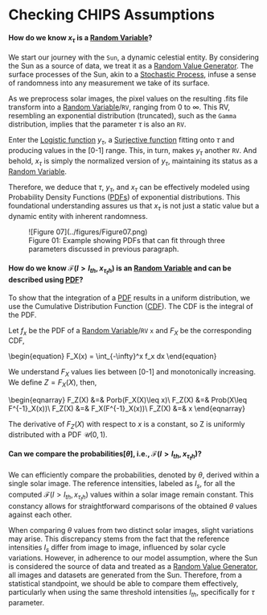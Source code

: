 <!-- 
Author(s): Shibaji Chakraborty

Disclaimer:
pyCHIPS is under the MIT license found in the root directory LICENSE.md 
Everyone is permitted to copy and distribute verbatim copies of this license 
document.

This version of the MIT Public License incorporates the terms
and conditions of MIT General Public License.
-->
# Checking CHIPS Assumptions

#### How do we know $x_{\tau}$ is a [Random Variable](https://en.wikipedia.org/wiki/Random_variable)?

We start our journey with the `Sun`, a dynamic celestial entity. By considering the Sun as a source of data, we treat it as a [Random Value Generator](https://en.wikipedia.org/wiki/Pseudorandom_number_generator). The surface processes of the Sun, akin to a [Stochastic Process](https://en.wikipedia.org/wiki/Stochastic_process), infuse a sense of randomness into any measurement we take of its surface.

As we preprocess solar images, the pixel values on the resulting .fits file transform into a [Random Variable](https://en.wikipedia.org/wiki/Random_variable)/`RV`, ranging from 0 to $\infty$. This RV, resembling an exponential distribution (truncated), such as the `Gamma` distribution, implies that the parameter $\tau$ is also an `RV`.

Enter the [Logistic function](https://en.wikipedia.org/wiki/Logistic_function) $y_\tau$, a [Surjective function](https://en.wikipedia.org/wiki/Surjective_function) fitting onto $\tau$ and producing values in the [0-1] range. This, in turn, makes $y_\tau$ another `RV`. And behold, $x_\tau$ is simply the normalized version of $y_\tau$, maintaining its status as a [Random Variable](https://en.wikipedia.org/wiki/Random_variable).

Therefore, we deduce that $\tau$, $y_\tau$, and $x_\tau$ can be effectively modeled using Probability Density Functions ([PDFs](https://en.wikipedia.org/wiki/Probability_density_function)) of exponential distributions. This foundational understanding assures us that $x_{\tau}$ is not just a static value but a dynamic entity with inherent randomness. 

<figure markdown>
![Figure 07](../figures/Figure07.png)
<figcaption>Figure 01: Example showing PDFs that can fit through three parameters discussed in previous paragraph. </figcaption>
</figure>

#### How do we know $\mathcal{F}(I>I_{th},x_{\tau_th})$ is an [Random Variable](https://en.wikipedia.org/wiki/Random_variable) and can be described using [PDF](https://en.wikipedia.org/wiki/Probability_density_function)?

To show that the integration of a [PDF](https://en.wikipedia.org/wiki/Probability_density_function) results in a uniform distribution, we use the Cumulative Distribution Function ([CDF](https://en.wikipedia.org/wiki/Cumulative_distribution_function)). The CDF is the integral of the PDF.

Let $f_x$ be the PDF of a [Random Variable](https://en.wikipedia.org/wiki/Random_variable)/`RV` `x` and $F_X$ be the corresponding CDF, 

\begin{equation}
F_X(x) = \int_{-\infty}^x f_x dx
\end{equation}

We understand $F_X$ values lies between [0-1] and monotonically increasing. We define $Z=F_X(X)$, then,

\begin{eqnarray}
F_Z(X) &=& Porb(F_X(X)\leq x)\\
F_Z(X) &=& Prob(X\leq F^{-1}_X(x))\\
F_Z(X) &=& F_X(F^{-1}_X(x))\\
F_Z(X) &=& x
\end{eqnarray}

The derivative of $F_Z(X)$ with respect to $x$ is a constant, so Z is uniformly distributed with a PDF  $\mathcal{U}(0,1)$.


#### Can we compare the probabilities[$\theta$], i.e., $\mathcal{F}(I>I_{th},x_{\tau_th})$?
We can efficiently compare the probabilities, denoted by $\theta$, derived within a single solar image. The reference intensities, labeled as $I_s$, for all the computed $\mathcal{F}(I>I_{th},x_{\tau_th})$ values within a solar image remain constant. This constancy allows for straightforward comparisons of the obtained $\theta$ values against each other.

When comparing $\theta$ values from two distinct solar images, slight variations may arise. This discrepancy stems from the fact that the reference intensities $I_s$ differ from image to image, influenced by solar cycle variations. However, in adherence to our model assumption, where the Sun is considered the source of data and treated as a [Random Value Generator](https://en.wikipedia.org/wiki/Pseudorandom_number_generator), all images and datasets are generated from the Sun. Therefore, from a statistical standpoint, we should be able to compare them effectively, particularly when using the same threshold intensities $I_{th}$, specifically for $\tau$ parameter.